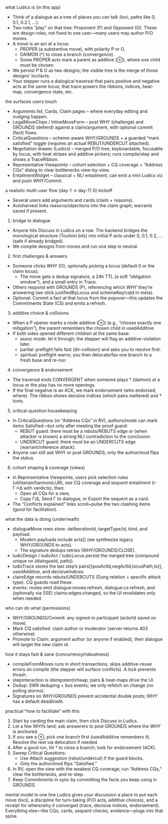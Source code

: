 what Ludics is (in this app)
* Think of a dialogue as a tree of places you can talk (loci, paths like 0, 0.1, 0.2.1, …).
* Two roles “play” on that tree: Proponent (P) and Opponent (O). These are design roles, not fixed to one user—many users may author P/O moves.
* A move is an act at a locus:
    * PROPER (a substantive move), with polarity P or O.
    * DAIMON (†) to close a branch (convergence).
    * Some PROPER acts mark a parent as additive (⊕), where one child must be chosen.
* We persist P & O as two designs; the visible tree is the merge of those designs’ loci/acts.
* Your stepper runs a dialogical traversal that pairs positive and negative acts at the same locus; that trace powers the ribbons, indices, heat-map, convergence state, etc.

the surfaces users touch
* Arguments list, Cards, Claim pages – where everyday editing and nudging happen.
* LegalMoveChips / InlineMoveForm – post WHY (challenge) and GROUNDS (defend) against a claim/argument, with optional commit (fact) flows.
* CriticalQuestions – scheme-aware WHY/GROUNDS + a guarded “mark satisfied” toggle (requires an actual REBUT/UNDERCUT attached).
* Negotiation drawer (Ludics) – merged P/O tree, keyboardable, focusable by locus, with heat stripes and additive pickers; runs compile/step and shows a TraceRibbon.
* Representative Viewpoints – cohort selection + CQ coverage + “Address CQs” dialog to clear bottlenecks view-by-view.
* EntailmentWidget – classical + NLI entailment; can emit a mini Ludics viz and push WHY/Commit.

a realistic multi-user flow (day-1 → day-7)
0) kickoff
* Several users add arguments and cards (claim + reasons).
* Autoharvest links reasons/objections into the claim graph; warrants saved if present.
1) bridge to dialogue
* Anyone hits Discuss in Ludics on a row. The backend bridges the monological structure (Toulmin bits) into initial P acts under 0, 0.1, 0.2, … (safe if already bridged).
* We compile designs from moves and run one step in neutral.
2) first challenges & answers
* Someone clicks WHY (O), optionally picking a locus (default 0 or the claim locus).
    * The move gets a dedup signature, a 24h TTL (a soft “obligation window”), and a small entry in Trace.
* Others respond with GROUNDS (P), referencing which WHY they’re answering (we stick justifiedByLocus and schemeKey/cqId in meta).
* Optional: Commit a fact at that locus from the popover—this updates the Commitments State (CS) and emits a refresh.
3) additive choice & collisions
* When a P opener marks a node additive (⊕) (e.g., “choose exactly one mitigation”), the parent remembers the chosen child in usedAdditive.
* If both sides opened different children at the same base:
    * assoc mode: let it through; the stepper will flag an additive-violation later.
    * partial: preflight fails fast (dir-collision) and asks you to resolve first.
    * spiritual: preflight warns; you then delocate/fax one branch to a fresh base and re-run.
4) convergence & endorsement
* The traversal ends CONVERGENT when someone plays † (daimon) at a locus or the play has no more openings.
* If the final negative is an ACK, we mark endorsement (who endorsed, where). The ribbon shows decisive indices (which pairs mattered) and † hints.
5) critical-question housekeeping
* In CriticalQuestions (or “Address CQs” in RV), authors/mods can mark items Satisfied—but only after meeting the proof guard:
    * REBUT guard: there must be a rebuts/REBUTS edge or (when attacker is known) a strong NLI contradiction to the conclusion.
    * UNDERCUT guard: there must be an UNDERCUTS edge (warrant/inference attack).
* Anyone can still ask WHY or post GROUNDS; only the author/mod flips the status.
6) cohort shaping & coverage (views)
* In Representative Viewpoints, users pick selection rules (utilitarian/harmonic/JR), see CQ coverage and sequent entailment (⊢ Γ→Δ with verdicts), then:
    * Open all CQs for a view,
    * Copy Γ/Δ, Send Γ to dialogue, or Export the sequent as a card.
* The “Conflicts explained” links scroll+pulse the two clashing items (good for facilitation).

what the data is doing (underneath)
* dialogueMove rows store: deliberationId, targetType/id, kind, and payload.
    * Modern payloads include acts[] (we synthesize legacy WHY/GROUNDS to acts).
    * The signature dedups retries (WHY/GROUNDS/CLOSE).
* ludicDesign / ludicAct / ludicLocus persist the merged tree (compound unique on (dialogueId, path)).
* ludicTrace stores the last step’s pairs[{posActId,negActId,locusPath,ts}], usedAdditive, and decisiveIndices.
* claimEdge records rebuts/UNDERCUTS (Dung relation + specific attack type). CQ guards read these.
* events: routes emit dialogue:moves:refresh, dialogue:cs:refresh, and (optionally via SSE) claims:edges:changed, so the UI revalidates only when needed.

who can do what (permissions)
* WHY/GROUNDS/Commit: any signed-in participant (actorId saved on move).
* Mark CQ satisfied: claim author or moderator (server returns 403 otherwise).
* Promote to Claim: argument author (or anyone if enabled), then dialogue will target the new claim id.

how it stays fast & sane (concurrency/robustness)
* compileFromMoves runs in short transactions, skips additive-reuse errors on compile (the stepper will surface conflicts). A lock prevents thrash.
* stepInteraction is idempotent/cheap; pairs & heat-maps drive the UI.
* Dedup: SWR deduping + bus events; we only refetch on change (no polling storms).
* Signatures on WHY/GROUNDS prevent accidental double posts; WHY has a default deadlineAt.

practical “how to facilitate” with this
1. Start by carding the main claim, then click Discuss in Ludics.
2. Let a few WHYs land; ask answerers to post GROUNDS where the WHY is anchored.
3. If you see a ⊕, pick one branch first (usedAdditive remembers it). Resolve the rest via delocation if needed.
4. After a good run, hit † to close a branch; look for endorsement (ACK).
5. Sweep Critical Questions:
    * Use Attach suggestion (rebut/undercut) if the guard blocks.
    * Only the author/mod flips “Satisfied.”
6. In RV, open the view with the weakest CQ coverage; run “Address CQs,” clear the bottlenecks, and re-step.
7. Keep Commitments in sync by committing the facts you keep using in GROUNDS.

mental model in one line
Ludics gives your discussion a place to put each move (loci), a discipline for turn-taking (P/O acts, additive choices), and a receipt for where/why it converged (trace, decisive indices, endorsement). Everything else—the CQs, cards, sequent checks, evidence—plugs into that spine.
